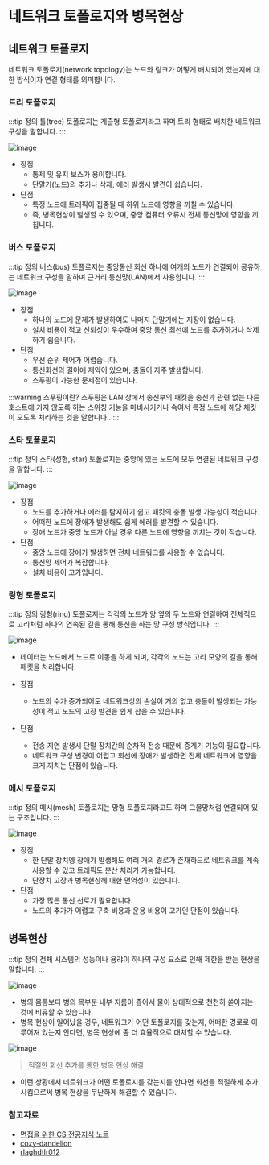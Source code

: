 # 네트워크 토폴로지와 병목현상

## 네트워크 토폴로지

네트워크 토폴로지(network topology)는 노드와 링크가 어떻게 배치되어 있는지에 대한 방식이자 연결 형태를 의미합니다.

### 트리 토폴로지

:::tip 정의
틀(tree) 토폴로지는 계츨형 토폴로지라고 하며 트리 형태로 배치한 네트워크 구성을 말합니다.
:::

![image](https://user-images.githubusercontent.com/50647845/174921742-2ea4633b-64a8-4fc3-b3fd-06cc83cf9cce.png)

- 장점
  - 통제 및 유지 보스가 용이합니다.
  - 단말기(노드)의 추가나 삭제, 에러 발생시 발견이 쉽습니다.
- 단점
  - 특정 노드에 트래픽이 집중될 때 하위 노드에 영향을 끼칠 수 있습니다.
  - 즉, 병목현상이 발생할 수 있으며, 중앙 컴퓨터 오류시 전체 통신망에 영향을 끼칩니다.

### 버스 토폴로지

:::tip 정의
버스(bus) 토폴로지는 중앙통신 회선 하나에 여개의 노드가 연결되어 공유하는 네트워크 구성을 말하며 근거리 통신망(LAN)에서 사용합니다.
:::

![image](https://user-images.githubusercontent.com/50647845/174921796-33b32a1c-d6fb-41b3-a477-3324492e4aa7.png)

- 장점
  - 하나의 노드에 문제가 발생하여도 나머지 단말기에는 지장이 없습니다.
  - 설치 비용이 적고 신뢰성이 우수하며 중앙 통신 최선에 노드를 추가하거나 삭제하기 쉽습니다.
- 단점
  - 우선 순위 제어가 어렵습니다.
  - 통신회선의 길이에 제약이 있으며, 충돌이 자주 발생합니다.
  - 스푸핑이 가능한 문제점이 있습니다.

:::warning 스푸핑이란?
스푸핑은 LAN 상에서 송신부의 패킷을 송신과 관련 없는 다른 호스트에 가지 않도록 하는 스위칭 기능을 마비시키거나 속여서 특정 노드에 해당 채킷이 오도록 처리하는 것을 말합니다..
:::

### 스타 토폴로지

:::tip 정의
스타(성형, star) 토폴로지는 중앙에 있는 노드에 모두 연결된 네트워크 구성을 말합니다.
:::

![image](https://user-images.githubusercontent.com/50647845/174921822-71c638b8-3a6d-45d9-a0dc-e551d893f01c.png)

- 장점
  - 노드를 추가하거나 에러를 탐지하기 쉽고 패킷의 충돌 발생 가능성이 적습니다. 
  - 어떠한 노드에 장애가 발생해도 쉽게 에러를 발견할 수 있습니다. 
  - 장애 노드가 중앙 노드가 아닐 경우 다른 노드에 영향을 끼치는 것이 적습니다.
- 단점
  - 중앙 노드에 장애가 발생하면 전체 네트워크를 사용할 수 없습니다.
  - 통신망 제어가 복잡합니다.
  - 설치 비용이 고가입니다.

### 링형 토폴로지

:::tip 정의
링형(ring) 토폴로지는 각각의 노드가 양 옆의 두 노드와 연결하여 전체적으로 고리처럼 하나의 연속된 길을 통해 통신을 하는 망 구성 방식입니다.
:::

![image](https://user-images.githubusercontent.com/50647845/174921867-242d15e1-8d46-4517-85ed-4c9c0311d3e0.png)

- 데이터는 노드에서 노드로 이동을 하게 되며, 각각의 노드는 고리 모양의 길을 통해 패킷을 처리합니다.  

- 장점
  - 노드의 수가 증가되어도 네트워크상의 손실이 거의 없고 충돌이 발생되는 가능성이 적고 노드의 고장 발견을 쉽게 찹을 수 있습니다.
- 단점
  - 전송 지연 발생시 단말 장치간의 순차적 전송 때문에 중계기 기능이 필요합니다.
  - 네트워크 구성 변경이 어렵고 회선에 장애가 발생하면 전체 네트워크에 영향을 크게 끼치는 단점이 있습니다.

### 메시 토폴로지

:::tip 정의
메시(mesh) 토폴로지는 망형 토폴로지라고도 하며 그물망처럼 연결되어 있는 구조입니다.
:::

![image](https://user-images.githubusercontent.com/50647845/174921908-c3fde93c-68a3-4e51-9d2d-b7ed78a8e4c8.png)

- 장점
  - 한 단말 장치엥 장애가 발생해도 여러 개의 경로가 존재하므로 네트워크를 계속 사용할 수 있고 트래픽도 분산 처리가 가능합니다.
  - 단장치 고장과 병목현상헤 대한 면역성이 있습니다.
- 단점
  - 가장 많은 통신 선로가 필요합니다.
  - 노드의 추가가 어렵고 구축 비용과 운용 비용이 고가인 단점이 있습니다.

## 병목현상

:::tip 정의
전체 시스템의 성능이나 용랴이 하나의 구성 요소로 인해 제한을 받는 현상을 말합니다.
:::

![image](https://user-images.githubusercontent.com/50647845/174923904-5ce465e4-f70f-421d-b740-0dc5bcd9a1e6.png)

- 병의 몸통보다 병의 목부분 내부 지름이 좁아서 물이 상대적으로 천천히 쏟아지는 것에 비유할 수 있습니다.
- 병목 현상이 일어났을 경우, 네트워크가 어떤 토폴로지를 갖는지, 어떠한 경로로 이루어져 있는지 안다면, 병목 현상에 좀 더 효율적으로 대처할 수 있습니다.

![image](https://user-images.githubusercontent.com/50647845/174924004-e40b50e5-a0fc-4d12-a1bc-948a1b3b34ac.png)

> 적절한 회선 추가를 통한 병목 현상 해결

- 이런 상황에서 네트워크가 어떤 토폴로지를 갖는지를 안다면 회선을 적절하게 추가시킴으로써 병목 현상을 무난하게 해결할 수 있습니다.

### 참고자료

- [면접을 위한 CS 전공지식 노트](https://www.aladin.co.kr/shop/wproduct.aspx?ItemId=292815727)
- [cozy-dandelion](https://cozy-dandelion.tistory.com/39)
- [rlaghdtlr012](https://velog.io/@rlaghdtlr012/%EB%84%A4%ED%8A%B8%EC%9B%8C%ED%81%AC-%ED%86%A0%ED%8F%B4%EB%A1%9C%EC%A7%80-%EB%B3%91%EB%AA%A9%ED%98%84%EC%83%81)
